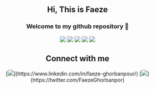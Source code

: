 <h2 align="center"> Hi, This is Faeze <br/></h2> 
<h3 align="center">Welcome to my github repository 👋</h3>

<div align="center">

[![](https://raw.githubusercontent.com/FaezeGhorbanpour/github-profile-summary-cards-example/master/profile-summary-card-output/nord_bright/0-profile-details.svg)](https://github.com/FaezeGhorbanpour/github-profile-summary-cards)
[![](https://raw.githubusercontent.com/FaezeGhorbanpour/github-profile-summary-cards-example/master/profile-summary-card-output/nord_bright/1-repos-per-language.svg)](https://github.com/FaezeGhorbanpour/github-profile-summary-cards) [![](https://raw.githubusercontent.com/FaezeGhorbanpour/github-profile-summary-cards-example/master/profile-summary-card-output/nord_bright/2-most-commit-language.svg)](https://github.com/FaezeGhorbanpour/github-profile-summary-cards)
[![](https://raw.githubusercontent.com/FaezeGhorbanpour/github-profile-summary-cards-example/master/profile-summary-card-output/nord_bright/3-stats.svg)](https://github.com/FaezeGhorbanpour/github-profile-summary-cards) [![](https://raw.githubusercontent.com/FaezeGhorbanpour/github-profile-summary-cards-example/master/profile-summary-card-output/nord_bright/4-productive-time.svg)](https://github.com/FaezeGhorbanpour/github-profile-summary-cards)

</div>

<h2 align='center'>Connect with me</h2>

<div align="center">
[<img src="https://img.shields.io/badge/linkedin-%230077B5.svg?&style=for-the-badge&logo=linkedin&logoColor=white" />](https://www.linkedin.com/in/faeze-ghorbanpour/) [<img src = "https://img.shields.io/badge/twitter-%2320A1F1.svg?&style=for-the-badge&logo=twitter&logoColor=white">](https://twitter.com/FaezeGhorbanpor) 
</div>
